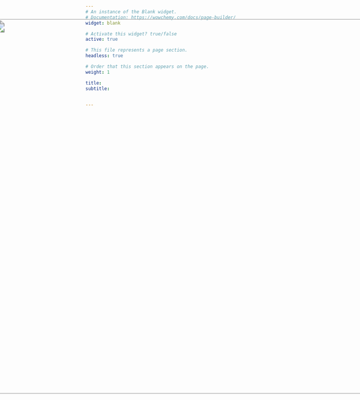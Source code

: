 ```yaml
---
# An instance of the Blank widget.
# Documentation: https://wowchemy.com/docs/page-builder/
widget: blank

# Activate this widget? true/false
active: true

# This file represents a page section.
headless: true

# Order that this section appears on the page.
weight: 1

title: 
subtitle: 


---
```

<style type="text/css">
    @keyframes scaleDraw {  /*定义关键帧、scaleDrew是需要绑定到选择器的关键帧名称*/
            0%{
                transform: scale(2);  /*开始为原始大小*/
            }
            100%{
                transform: scale(1.5);
            }
        }
    .ballon{
            background-image: url('/pic/sun.jpeg');
            width: 100%;
            height: 100%;
            max-width: 100%;
            max-height: 500px;
            background-size: 100% 100%;
            -moz-background-size: 100% 100%;

            -webkit-animation-name: scaleDraw; /*关键帧名称*/
            -webkit-animation-timing-function: ease-in-out; /*动画的速度曲线*/
            -webkit-animation-iteration-count: 1;  /*动画播放的次数*/
            -webkit-animation-duration: 20s; /*动画所花费的时间*/
        }

</style>
<div >
  <img class='ballon' src='/pic/sun.jpeg'>
</div>